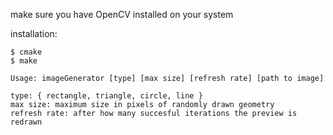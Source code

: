 make sure you have OpenCV installed on your system

installation:
```
$ cmake
$ make
```

```
Usage: imageGenerator [type] [max size] [refresh rate] [path to image]

type: { rectangle, triangle, circle, line }
max size: maximum size in pixels of randomly drawn geometry
refresh rate: after how many succesful iterations the preview is redrawn

```
